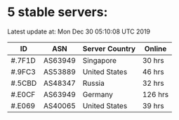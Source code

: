 # 5 stable servers:

Latest update at: Mon Dec 30 05:10:08 UTC 2019

| ID | ASN | Server Country | Online |
| -- | --- | -------------- | ------ |
| #.7F1D | AS63949 | Singapore | 30 hrs |
| #.9FC3 | AS53889 | United States | 46 hrs |
| #.5CBD | AS48347 | Russia | 32 hrs |
| #.E0CF | AS63949 | Germany | 126 hrs |
| #.E069 | AS40065 | United States | 39 hrs |

